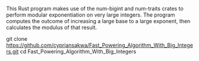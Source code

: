 This Rust program makes use of the num-bigint and num-traits crates to perform modular exponentiation on very large integers. 
The program computes the outcome of increasing a large base to a large exponent, then calculates the modulus of that result.

git clone https://github.com/cypriansakwa/Fast_Powering_Algorithm_With_Big_Integers.git
cd Fast_Powering_Algorithm_With_Big_Integers

